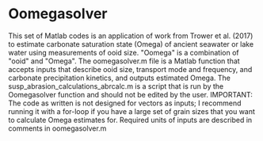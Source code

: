 # Oomegasolver

This set of Matlab codes is an application of work from Trower et al. (2017) to estimate carbonate saturation state (Omega) of ancient seawater or lake water using measurements of ooid size. "Oomega" is a combination of "ooid" and "Omega".
The oomegasolver.m file is a Matlab function that accepts inputs that describe ooid size, transport mode and frequency, and carbonate precipitation kinetics, and outputs estimated Omega.
The susp_abrasion_calculations_abrcalc.m is a script that is run by the Oomegasolver function and should not be edited by the user.
IMPORTANT: The code as written is not designed for vectors as inputs; I recommend running it with a for-loop if you have a large set of grain sizes that you want to calculate Omega estimates for.
Required units of inputs are described in comments in oomegasolver.m
